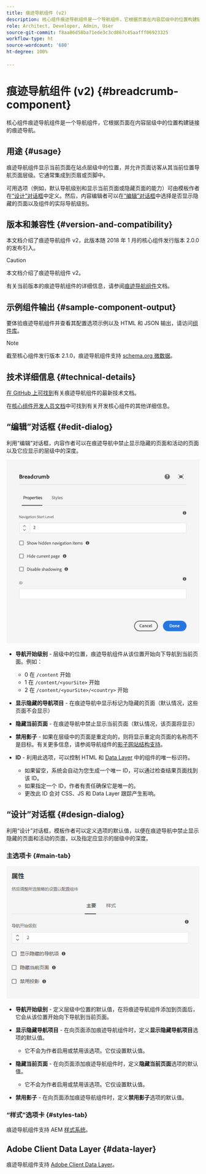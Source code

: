 ```yaml
---
title: 痕迹导航组件 (v2)
description: 核心组件痕迹导航组件是一个导航组件，它根据页面在内容层级中的位置构建链接的痕迹导航。
role: Architect, Developer, Admin, User
source-git-commit: f8aa86d58ba71ede3c3cd867c45aafff06923325
workflow-type: ht
source-wordcount: '680'
ht-degree: 100%

---
```



# 痕迹导航组件 (v2) {#breadcrumb-component}

核心组件痕迹导航组件是一个导航组件，它根据页面在内容层级中的位置构建链接的痕迹导航。

## 用途 {#usage}

痕迹导航组件显示当前页面在站点层级中的位置，并允许页面访客从其当前位置导航页面层级。它通常集成到页眉或页脚中。

可用选项（例如，默认导航级别和显示当前页面或隐藏页面的能力）可由模板作者在[“设计”对话框](#design-dialog)中定义。然后，内容编辑者可以在[“编辑”对话框](#edit-dialog)中选择是否显示隐藏的页面以及组件的实际导航级别。

## 版本和兼容性 {#version-and-compatibility}

本文档介绍了痕迹导航组件 v2，此版本随 2018 年 1 月的核心组件发行版本 2.0.0 的发布引入。

>[!CAUTION]
>
>本文档介绍了痕迹导航组件 v2。
>
>有关当前版本的痕迹导航组件的详细信息，请参阅[痕迹导航组件](/help/components/breadcrumb.md)文档。

## 示例组件输出 {#sample-component-output}

要体验痕迹导航组件并查看其配置选项示例以及 HTML 和 JSON 输出，请访问[组件库](https://adobe.com/go/aem_cmp_library_breadcrumb_cn)。

>[!NOTE]
>
>截至核心组件发行版本 2.1.0，痕迹导航组件支持 [schema.org 微数据](https://schema.org/BreadcrumbList)。

## 技术详细信息 {#technical-details}

[在 GitHub 上可找到](https://adobe.com/go/aem_cmp_tech_breadcrumb_v2_cn)有关痕迹导航组件的最新技术文档。

在[核心组件开发人员文档](/help/developing/overview.md)中可找到有关开发核心组件的其他详细信息。

## “编辑”对话框 {#edit-dialog}

利用“编辑”对话框，内容作者可以在痕迹导航中禁止显示隐藏的页面和活动的页面以及它应显示的层级中的深度。

![痕迹导航组件“编辑”对话框](/help/assets/breadcrumb-edit.png)

* **导航开始级别** - 层级中的位置，痕迹导航组件从该位置开始向下导航到当前页面。例如：

   * 0 在 `/content` 开始
   * 1 在 `/content/<yourSite>` 开始
   * 2 在 `/content/<yourSite>/<country>` 开始

* **显示隐藏的导航项目** - 在痕迹导航中显示标记为隐藏的页面（默认情况，这些页面不会显示）
* **隐藏当前页面** - 在痕迹导航中禁止显示当前页面（默认情况，该页面将显示）
* **禁用影子** - 如果在层级中的页面是重定向的，则将显示重定向页面的名称而不是目标。有关更多信息，请参阅导航组件的[影子网站结构支持](../v1/navigation.md#shadow-structure)。
* **ID** - 利用此选项，可以控制 HTML 和 [Data Layer](/help/developing/data-layer/overview.md) 中的组件的唯一标识符。
   * 如果留空，系统会自动为您生成一个唯一 ID，可以通过检查结果页面找到该 ID。
   * 如果指定一个 ID，作者有责任确保它是唯一的。
   * 更改此 ID 会对 CSS、JS 和 Data Layer 跟踪产生影响。

## “设计”对话框 {#design-dialog}

利用“设计”对话框，模板作者可以定义选项的默认值，以便在痕迹导航中禁止显示隐藏的页面和活动的页面，以及指定应显示的层级中的深度。

### 主选项卡 {#main-tab}

![](/help/assets/breadcrumb-design.png)

* **导航开始级别** - 定义层级中位置的默认值，在将痕迹导航组件添加到页面后，它会从该位置开始向下导航到当前页面。
* **显示隐藏导航项目** - 在向页面添加痕迹导航组件时，定义&#x200B;**显示隐藏导航项目**&#x200B;选项的默认值。

   * 它不会为作者启用或禁用该选项。它仅设置默认值。

* **隐藏当前页面** - 在向页面添加痕迹导航组件时，定义&#x200B;**隐藏当前页面**&#x200B;选项的默认值。

   * 它不会为作者启用或禁用该选项。它仅设置默认值。

* **禁用影子** - 在向页面添加痕迹导航组件时，定义&#x200B;**禁用影子**&#x200B;选项的默认值。

### “样式”选项卡 {#styles-tab}

痕迹导航组件支持 AEM [样式系统](/help/get-started/authoring.md#component-styling)。

## Adobe Client Data Layer {#data-layer}

痕迹导航组件支持 [Adobe Client Data Layer](/help/developing/data-layer/overview.md)。
